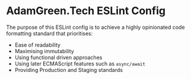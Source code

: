 # AdamGreen.Tech ESLint Config
The purpose of this ESLint config is to achieve a highly opinionated code formatting
standard that prioritises:

- Ease of readability
- Maximising immutability
- Using functional driven approaches
- Using later ECMAScript features such as `async/await`
- Providing Production and Staging standards
